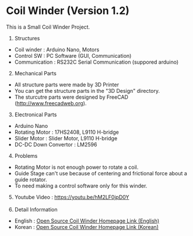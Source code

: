 # Coil Winder (Version 1.2)

This is a Small Coil Winder Project.

1. Structures
 - Coil winder : Arduino Nano, Motors
 - Control SW : PC Software (GUI, Communication)
 - Communication : RS232C Serial Communication (suppored arduino)

2. Mechanical Parts
 - All structure parts were made by 3D Printer
 - You can get the structure parts in the "3D Design" directory.
 - The sturcutre parts were designed by FreeCAD (http://www.freecadweb.org).

3. Electronical Parts
 - Arduino Nano
 - Rotating Motor : 17HS2408, L9110 H-bridge
 - Slider Motor : Slider Motor, L9110 H-bridge
 - DC-DC Down Convertor : LM2596

4. Problems
 - Rotating Motor is not enough power to rotate a coil.
 - Guide Stage can't use because of centering and frictional force about a guide rotator.
 - To need making a control software only for this winder. 
 
5. Youtube Video : https://youtu.be/hM2LF0jpD0Y
<br><br>
6. Detail Information
 - English : <a href="https://solenoid.or.kr/direct_eng.php?address=https://solenoid.or.kr/openactuator/open_coil_winder_eng.htm">Open Source Coil Winder Homepage Link (English)</a>
 - Korean  : <a href="https://solenoid.or.kr/direct_kor.php?address=https://solenoid.or.kr/openactuator/open_coil_winder_kor.htm">Open Source Coil Winder Homepage Link (Korean)</a>
<br><br>
<img src="https://www.solenoid.or.kr/openactuator/OpenCoilWinder/CoilWinder_V1.2.jpg" border="0" alt="">
